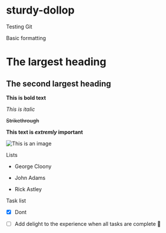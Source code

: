 # sturdy-dollop
Testing Git 

Basic formatting
# The largest heading
## The second largest heading 

**This is bold text**

*This is italic*

~~Strikethrough~~

**This text is _extremly_ important**

![This is an image](https://exclaim.ca/images/rickroll_hd.png)

Lists

- George Cloony
* John Adams
+ Rick Astley

Task list 
- [x] Dont
- [ ] Add delight to the experience when all tasks are complete :tada:

